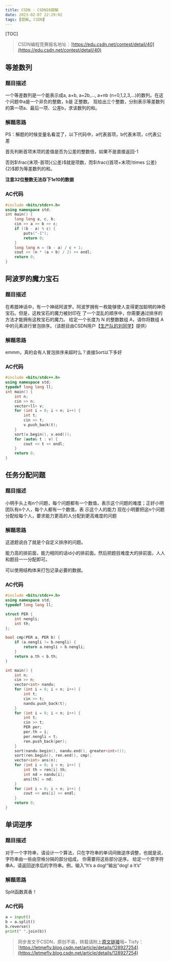 ```yaml
---
title: CSDN - CSDN26题解
date: 2023-02-07 22:29:02
tags: [题解, CSDN]
---
```


[TOC]

>  CSDN编程竞赛报名地址：[https://edu.csdn.net/contest/detail/40](https://edu.csdn.net/contest/detail/40)

## 等差数列

### 题目描述

一个等差数列是一个能表示成a, a+b, a+2b,..., a+nb (n=0,1,2,3,...)的数列。在这个问题中a是一个非负的整数，b是
正整数。 现给出三个整数，分别表示等差数列的第一项a、最后一项、公差b，求该数列的和。


### 解题思路

PS：解题的时候变量名看混了，以下代码中，a代表首项，b代表末项，c代表公差

首先判断首项末项的差值是否为公差的整数倍，如果不是直接返回-1

否则$\frac{末项-首项}{公差}$就是项数，而$\frac{(首项+末项)\times 公差}{2}$即为等差数列的和。

**注意32位整数无法存下1e10的数据**

### AC代码

```cpp
#include <bits/stdc++.h>
using namespace std;
int main() {
    long long a, c, b;
    cin >> a >> b >> c;
    if ((b - a) % c) {
        puts("-1");
        return 0;
    }
    long long n = (b - a) / c + 1;
    cout << (n * (a + b) / 2) << endl;
    return 0;
}
```

## 阿波罗的魔力宝石

### 题目描述

在希腊神话中，有一个神祗阿波罗。阿波罗拥有一枚能够使人变得更加聪明的神奇宝石。但是，这枚宝石的魔力被封印在
了一个混乱的顺序中，你需要通过排序的方法才能拥有这枚宝石的魔力。 给定一个长度为 N 的整数数组 A，请你将数组
A中的元素进行冒泡排序。（该题目由CSDN用户【[生产队的刘同学](https://blog.csdn.net/weixin_41102528)】提供）

### 解题思路

emmm，真的会有人冒泡排序来超时么？直接Sort以下多好

### AC代码

```cpp
#include <bits/stdc++.h>
using namespace std;
typedef long long ll;
int main() {
    int n;
    cin >> n;
    vector<ll> v;
    for (int i = 0; i < n; i++) {
        int t;
        cin >> t;
        v.push_back(t);
    }
    sort(v.begin(), v.end());
    for (auto& t : v) {
        cout << t << endl;
    }
    return 0;
}
```

## 任务分配问题

### 题目描述

小明手头上有n个问题，每个问题都有一个数值，表示这个问题的难度；正好小明团队有n个人，每个人都有一个数值，表
示这个人的能力 现在小明要把这n个问题分配给每个人，要求能力更高的人分配到更高难度的问题

### 解题思路

这道题说白了就是个自定义排序的问题。

能力高的排前面，能力相同的话id小的排前面。然后把题目难度大的排前面，人人和题目一一分配即可。

可以使用结构体来打包记录必要的数据。

### AC代码

```cpp
#include <bits/stdc++.h>
using namespace std;
typedef long long ll;

struct PER {
    int nengli;
    int th;
};

bool cmp(PER a, PER b) {
    if (a.nengli != b.nengli) {
        return a.nengli > b.nengli;
    }
    return a.th < b.th;
}

int main() {
    int n;
    cin >> n;
    vector<int> nandu;
    for (int i = 0; i < n; i++) {
        int t;
        cin >> t;
        nandu.push_back(t);
    }
    for (int i = 0; i < n; i++) {
        int t;
        cin >> t;
        PER per;
        per.th = i;
        per.nengli = t;
        ren.push_back(per);
    }
    sort(nandu.begin(), nandu.end(), greater<int>());
    sort(ren.begin(), ren.end(), cmp);
    vector<int> ans(n);
    for (int i = 0; i < n; i++) {
        int th = ren[i].th;
        int nd = nandu[i];
        ans[th] = nd;
    }
    for (int i = 0; i < n; i++) {
        cout << ans[i] << endl;
    }
    return 0;
}
```

## 单词逆序

### 题目描述

对于一个字符串，请设计一个算法，只在字符串的单词间做逆序调整，也就是说，字符串由一些由空格分隔的部分组成，
你需要将这些部分逆序。 给定一个原字符串A，请返回逆序后的字符串。例，输入”It’s a dog!“输出”dog! a It’s“



### 解题思路

Split函数真香！

### AC代码

```python
a = input()
b = a.split()
b.reverse()
print(" ".join(b))
```

> 同步发文于CSDN，原创不易，转载请附上[原文链接](https://blog.tisfy.eu.org/2023/02/07/CSDN%20-%20CSDN26%E9%A2%98%E8%A7%A3/)哦~
> Tisfy：[https://letmefly.blog.csdn.net/article/details/128927254](https://letmefly.blog.csdn.net/article/details/128927254)